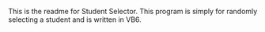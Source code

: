 This is the readme for Student Selector.
This program is simply for randomly selecting a student and is written in VB6.
